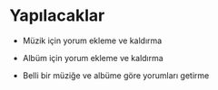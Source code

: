 # Yapılacaklar

- Müzik için yorum ekleme ve kaldırma 

- Albüm için yorum ekleme ve kaldırma

- Belli bir müziğe ve albüme göre yorumları getirme
 

